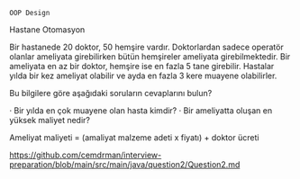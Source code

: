     OOP Design

Hastane Otomasyon

Bir hastanede 20 doktor, 50 hemşire vardır. Doktorlardan sadece operatör olanlar ameliyata girebilirken bütün hemşireler ameliyata girebilmektedir. Bir ameliyata en az bir doktor, hemşire ise en fazla 5 tane girebilir. Hastalar yılda bir kez ameliyat
olabilir ve ayda en fazla 3 kere muayene olabilirler.

Bu bilgilere göre aşağıdaki soruların cevaplarını bulun?

· Bir yılda en çok muayene olan hasta kimdir?
· Bir ameliyatta oluşan en yüksek maliyet nedir?

Ameliyat maliyeti = (amaliyat malzeme adeti x fiyatı) + doktor ücreti

https://github.com/cemdrman/interview-preparation/blob/main/src/main/java/question2/Question2.md